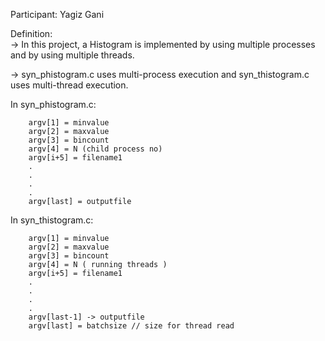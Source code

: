 Participant:
	Yagiz Gani
	
Definition: 	
-> In this project, a Histogram is implemented by using multiple processes and by using multiple threads.

-> syn_phistogram.c uses multi-process execution and syn_thistogram.c uses multi-thread execution.

In syn_phistogram.c: 

		argv[1] = minvalue
		argv[2] = maxvalue
		argv[3] = bincount
		argv[4] = N (child process no)
		argv[i+5] = filename1
		.
		.	
		.
		.
		argv[last] = outputfile

In syn_thistogram.c:

		argv[1] = minvalue
		argv[2] = maxvalue
		argv[3] = bincount
		argv[4] = N ( running threads )
		argv[i+5] = filename1
		.
		.	
		.
		.
		argv[last-1] -> outputfile
		argv[last] = batchsize // size for thread read
